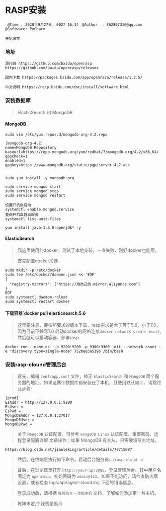# RASP安装
` @Time : 2020年9月27日, 0027 16:14`
` @Author  : 862897316@qq.com`
` @Software: PyCharm`

```
开始编写
```
### 地址
```angular2html
源代码 https://github.com/baidu/openrasp
https://github.com/baidu/openrasp/releases

国内下载 https://packages.baidu.com/app/openrasp/release/1.3.5/

中文说明 https://rasp.baidu.com/doc/install/software.html
```

### 安装数据库
>  ElasticSearch 和 MongoDB 

#### MongoDB
```
sudo vim /etc/yum.repos.d/mongodb-org-4.2.repo

[mongodb-org-4.2]
name=MongoDB Repository
baseurl=https://repo.mongodb.org/yum/redhat/7/mongodb-org/4.2/x86_64/
gpgcheck=1
enabled=1
gpgkey=https://www.mongodb.org/static/pgp/server-4.2.asc


sudo yum install -y mongodb-org

sudo service mongod start
sudo service mongod stop
sudo service mongod restart

设置开机自启动
systemctl enable mongod.service
查询开机自启动服务
systemctl list-unit-files

yum install java-1.8.0-openjdk* -y
```

#### ElasticSearch

> 我这里使用的docker，测试了本地安装，一直失败，刚好docker也能用，
> 
>首先配置docker加速，
>

```angular2html
sudo mkdir -p /etc/docker
sudo tee /etc/docker/daemon.json <<-'EOF'
{
  "registry-mirrors": ["https://用自己的.mirror.aliyuncs.com"]
}
EOF
sudo systemctl daemon-reload
sudo systemctl restart docker

```
#### 下载容器`docker pull elasticsearch:5.6
> 这里要注意，要按照要求的版本下载，rasp需求是大于等于5.6，小于7.0，因为目前不兼容7.0
> 启动docker的网络连接`docker network create esnet`,然后就可以启动容器，部署rasp
```angular2html
docker run --name es  -p 9200:9200 -p 9300:9300 -dit --network esnet -e "discovery.type=single-node" 752be83a5396 /bin/bash 
```

### 安装rasp-clound管理后台

> 首先，编辑 `conf/app.conf` 文件，修正 `ElasticSearch` 和 `MongoDB` 两个服务器的地址。如果这两个数据库都安装在了本机，且使用默认端口，请跳过此步骤:
```angular2html
[prod]
EsAddr = http://127.0.0.1:9200
EsUser =
EsPwd =
MongoDBAddr = 127.0.0.1:27017
MongoDBUser =
MongoDBPwd =
```

> 关于 `MongoDB` 认证配置，可参考 `mongoDB Linux` 认证配置、重置密码、远程登录配置详解 文章操作；如果 MongoDB 有主从，只需要填写主地址。

`https://blog.csdn.net/jianleking/article/details/79715097`

> 然后，在终端里执行如下命令，启动后台服务器:`./rasp-cloud -d`

> 最后，在浏览器里打开 `http://your-ip:8086`，登录管理后台。其中用户名固定为 `openrasp`，初始密码为 `admin@123`。如果不能访问，请检查防火墙设置，或者检查 logs/api/agent-cloud.log 下面的错误信息。

> 登录成功后，请根据 `管理后台` - `添加主机` 文档，了解如何添加第一台主机。





> 乾坤未定,你我皆是黑马